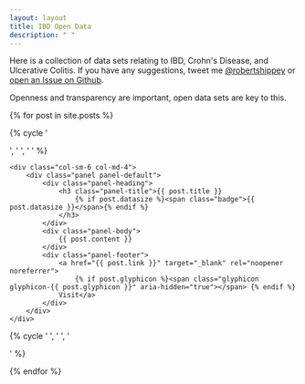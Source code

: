 ```yaml
---
layout: layout
title: IBD Open Data
description: " "
---
```


Here is a collection of data sets relating to IBD, Crohn's Disease, and Ulcerative Colitis. If you have any suggestions, tweet me [@robertshippey](https://twitter.com/robertshippey) or [open an Issue on Github](https://github.com/RobertShippey/IBD-data). 

Openness and transparency are important, open data sets are key to this. 

{% for post in site.posts %}

{% cycle '<div class="row">', ' ', ' ' %}

	<div class="col-sm-6 col-md-4">
		<div class="panel panel-default">
			<div class="panel-heading">
				<h3 class="panel-title">{{ post.title }}
					{% if post.datasize %}<span class="badge">{{ post.datasize }}</span>{% endif %}
				</h3>
			</div>
			<div class="panel-body">
				{{ post.content }}
			</div>
			<div class="panel-footer">
				<a href="{{ post.link }}" target="_blank" rel="noopener noreferrer">
					{% if post.glyphicon %}<span class="glyphicon glyphicon-{{ post.glyphicon }}" aria-hidden="true"></span> {% endif %}
				Visit</a>
			</div>
		</div>
	</div>

{% cycle ' ', ' ', '</div>' %}

{% endfor %}